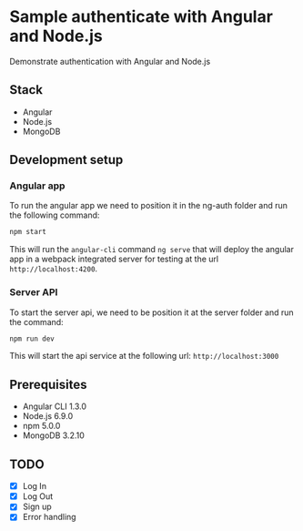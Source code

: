 # Sample authenticate with Angular and Node.js

Demonstrate authentication with Angular and Node.js

## Stack

- Angular
- Node.js
- MongoDB

## Development setup

### Angular app

To run the angular app we need to position it in the ng-auth folder and run the following command:

```bash
npm start
```

This will run the `angular-cli` command `ng serve` that will deploy the angular app in a webpack integrated server for testing at the url `http://localhost:4200`.

### Server API

To start the server api, we need to be position it at the server folder and run the command:

```bash
npm run dev
```

This will start the api service at the following url: `http://localhost:3000`

## Prerequisites

- Angular CLI 1.3.0
- Node.js 6.9.0
- npm 5.0.0
- MongoDB 3.2.10

## TODO

- [x] Log In
- [x] Log Out
- [x] Sign up
- [x] Error handling